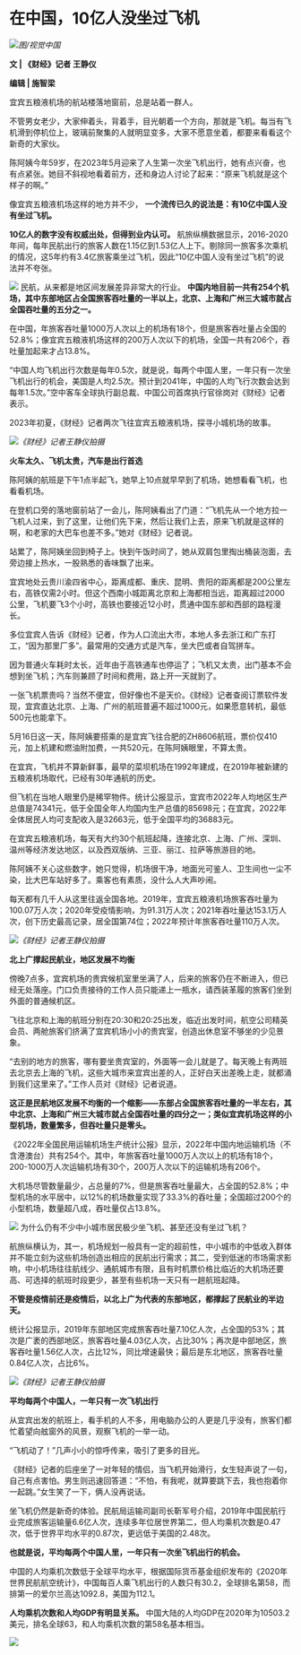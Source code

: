 

# 在中国，10亿人没坐过飞机

![](https://inews.gtimg.com/om_bt/OuEQeNBaBg6lsNN1rl0mP97cV_oB0KTnUyqBGtacR2kSUAA/1000)_图/视觉中国_

**文 | 《财经》记者 王静仪**

**编辑 | 施智梁**

宜宾五粮液机场的航站楼落地窗前，总是站着一群人。

不管男女老少，大家伸着头，背着手，目光朝着一个方向，那就是飞机。每当有飞机滑到停机位上，玻璃前聚集的人就明显变多，大家不愿意坐着，都要来看看这个新奇的大家伙。

陈阿姨今年59岁，在2023年5月迎来了人生第一次坐飞机出行，她有点兴奋，也有点紧张。她目不斜视地看着前方，还和身边人讨论了起来：“原来飞机就是这个样子的啊。”

像宜宾五粮液机场这样的地方并不少， **一个流传已久的说法是：有10亿中国人没有坐过飞机。**

**10亿人的数字没有权威出处，但得到业内认可。**
航旅纵横数据显示，2016-2020年间，每年民航出行的旅客人数在1.15亿到1.53亿人上下。剔除同一旅客多次乘机的情况，这5年约有3.4亿旅客乘坐过飞机，因此“10亿中国人没有坐过飞机”的说法并不夸张。

![](https://inews.gtimg.com/om_bt/OdTfwhHewpqd-owd1l0macwAgYy-YwuzpuyTICQx8nInQAA/1000)
民航，从来都是地区间发展差异非常大的行业。
**中国内地目前一共有254个机场，其中东部地区占全国旅客吞吐量的一半以上，北京、上海和广州三大城市就占全国吞吐量的五分之一。**

在中国，年旅客吞吐量1000万人次以上的机场有18个，但是旅客吞吐量占全国的52.8%；像宜宾五粮液机场这样的200万人次以下的机场，全国一共有206个，吞吐量加起来才占13.8%。

“中国人均飞机出行次数是每年0.5次，就是说，每两个中国人里，一年只有一次坐飞机出行的机会，美国是人均2.5次。预计到2041年，中国的人均飞行次数会达到每年1.5次。”空中客车全球执行副总裁、中国公司首席执行官徐岗对《财经》记者表示。

2023年初夏，《财经》记者两次飞往宜宾五粮液机场，探寻小城机场的故事。

![](https://inews.gtimg.com/om_bt/OPeIUwqIO8UZL5Tb33KIExjJn6e0Lgegk00mvdHjHH22QAA/1000)_《财经》记者王静仪拍摄_

**火车太久、飞机太贵，汽车是出行首选**

陈阿姨的航班是下午1点半起飞，她早上10点就早早到了机场，她想看看飞机，也看看机场。

在登机口旁的落地窗前站了一会儿，陈阿姨看出了门道：“飞机先从一个地方拉一飞机人过来，到了这里，让他们先下来，然后让我们上去，原来飞机就是这样的啊，和老家的大巴车也差不多。”她对《财经》记者说。

站累了，陈阿姨坐回到椅子上。快到午饭时间了，她从双肩包里掏出桶装泡面，去旁边接上热水，一股熟悉的香味飘了出来。

宜宾地处云贵川渝四省中心，距离成都、重庆、昆明、贵阳的距离都是200公里左右，高铁仅需2小时。但这个西南小城距离北京和上海都相当远，距离超过2000公里，飞机要飞3个小时，高铁也要接近12小时，贯通中国东部和西部的路程漫长。

多位宜宾人告诉《财经》记者，作为人口流出大市，本地人多去浙江和广东打工，“因为那里厂多”。最常用的交通方式是汽车，坐大巴或者自驾拼车。

因为普通火车耗时太长，近年由于高铁通车也停运了；飞机又太贵，出门基本不会想到坐飞机；汽车则兼顾了时间和费用，路上开一天就到了。

一张飞机票贵吗？当然不便宜，但好像也不是天价。《财经》记者查阅订票软件发现，宜宾直达北京、上海、广州的航班普遍不超过1000元，如果愿意转机，最低500元也能拿下。

5月16日这一天，陈阿姨要搭乘的是宜宾飞往合肥的ZH8606航班，票价仅410元，加上机建和燃油附加费，一共520元，在陈阿姨眼里，不算太贵。

在宜宾，飞机并不算新鲜事，最早的菜坝机场在1992年建成，在2019年被新建的五粮液机场取代，已经有30年通航的历史。

但飞机在当地人眼里仍是稀罕物件。统计公报显示，宜宾市2022年人均地区生产总值是74341元，低于全国全年人均国内生产总值的85698元；在宜宾，2022年全体居民人均可支配收入是32663元，低于全国平均的36883元。

在宜宾五粮液机场，每天有大约30个航班起降，连接北京、上海、广州、深圳、温州等经济发达地区，以及西双版纳、三亚、丽江、拉萨等旅游目的地。

陈阿姨不关心这些数字，她只觉得，机场很干净，地面光可鉴人、卫生间也一尘不染，比大巴车站好多了。乘客也有素质，没什么人大声吵闹。

每天都有几千人从这里往返全国各地。2019年，宜宾五粮液机场旅客吞吐量为100.07万人次；2020年受疫情影响，为91.31万人次；2021年吞吐量达153.1万人次，创下历史最高记录，居全国第74位；2022年预计年旅客吞吐量110万人次。

![](https://inews.gtimg.com/om_bt/OnKhNps9yp_iTsrebFDbOLbWHGr8aMJnY99FkF26yhj5IAA/1000)_《财经》记者王静仪拍摄_

**北上广撑起民航业，地区发展不均衡**

傍晚7点多，宜宾机场的贵宾候机室里坐满了人，后来的旅客仍在不断进入，但已经无处落座。门口负责接待的工作人员只能递上一瓶水，请西装革履的旅客们坐到外面的普通候机区。

飞往北京和上海的航班分别在20:30和20:25出发，临近出发时间，航空公司精英会员、两舱旅客们挤满了宜宾机场小小的贵宾室，创造出休息室不够坐的少见景象。

“去别的地方的旅客，哪有要坐贵宾室的，外面等一会儿就是了。每天晚上有两班去北京去上海的飞机，这些大城市来宜宾出差的人，正好白天出差晚上走，就都涌到我们这里来了。”工作人员对《财经》记者说道。

**这正是民航地区发展不均衡的一个缩影——东部占全国旅客吞吐量的一半左右，其中北京、上海和广州三大城市就占全国吞吐量的四分之一；类似宜宾机场这样的小型机场，数量繁多，但吞吐量只是零头。**

《2022年全国民用运输机场生产统计公报》显示，2022年中国内地运输机场（不含港澳台）共有254个。其中，年旅客吞吐量1000万人次以上的机场有18个，200-1000万人次运输机场有30个，200万人次以下的运输机场有206个。

大机场尽管数量最少，占总量的7%，但是旅客吞吐量最大，占全国的52.8%；中型机场的水平居中，以12%的机场数量实现了33.3%的吞吐量；全国超过200个的小型机场，数量超八成，吞吐量仅占13.8%。

![](https://inews.gtimg.com/om_bt/Oi7rUaUlnVXeEoD08w7WLmPV4lZKzo3WPHnWHEZxhNb4MAA/1000)
为什么仍有不少中小城市居民极少坐飞机、甚至还没有坐过飞机？

航旅纵横认为，其一，机场规划一般具有一定的超前性，中小城市的中低收入群体并不能立刻为这些机场创造出相应的民航出行需求；其二，受到低迷的市场需求影响，中小机场往往航线少、通航城市有限，且有时机票价格比临近的大机场还要高、可选择的航班时段更少，甚至有些机场一天只有一趟航班起降。

**不管是疫情前还是疫情后，以北上广为代表的东部地区，都撑起了民航业的半边天。**

统计公报显示，2019年东部地区完成旅客吞吐量7.10亿人次，占全国的53%；其次是广袤的西部地区，旅客吞吐量4.03亿人次，占比30%；再次是中部地区，旅客吞吐量1.56亿人次，占比12%，同比增速最快；最后是东北地区，旅客吞吐量0.84亿人次，占比6%。

![](https://inews.gtimg.com/om_bt/OBUkpGeNaBfHx1IBG9Yf8P6JBKwpUUJS2dvfibC7v1R40AA/1000)_《财经》记者王静仪拍摄_

**平均每两个中国人，一年只有一次飞机出行**

从宜宾出发的航班上，看手机的人不多，用电脑办公的人更是几乎没有，旅客们都忙着望向舷窗外的风景，观察飞机的一举一动。

“飞机动了！”几声小小的惊呼传来，吸引了更多的目光。

《财经》记者的后座坐了一对年轻的情侣，当飞机开始滑行，女生轻声说了一句，自己有点害怕。男生则迅速回答道：“不怕，有我呢，就算要跳下去，我也抱着你一起跳。”女生笑了一下，俩人没再说话。

坐飞机仍然是新奇的体验。民航局运输司副司长靳军号介绍，2019年中国民航行业完成旅客运输量6.6亿人次，连续多年位居世界第二，但人均乘机次数是0.47次，低于世界平均水平的0.87次，更远低于美国的2.48次。

**也就是说，平均每两个中国人里，一年只有一次坐飞机出行的机会。**

中国的人均乘机次数低于全球平均水平，根据国际货币基金组织发布的《2020年世界民航航空统计》，中国每百人乘飞机出行的人数只有30.2，全球排名第58，而排第一的爱尔兰高达1092.8，美国为112.1。

**人均乘机次数和人均GDP有明显关系。** 中国大陆的人均GDP在2020年为10503.2美元，排名全球63，和人均乘机次数的第58名基本相当。

![](https://inews.gtimg.com/om_bt/OO8VGiKjowCHn42YJlbvI4ak8qLobUPVkdQBl5ewF3GoEAA/1000)

